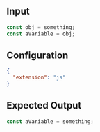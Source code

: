 
## Input
```javascript input
const obj = something;
const aVariable = obj;
```

## Configuration
```json configuration
{
  "extension": "js"
}
```

## Expected Output
```javascript expected output
const aVariable = something;
```
